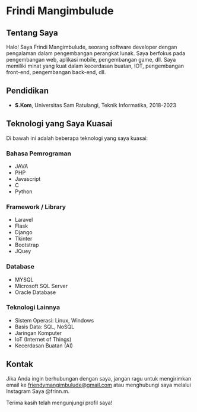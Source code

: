 # Frindi Mangimbulude

## Tentang Saya

Halo! Saya Frindi Mangimbulude, seorang software developer dengan pengalaman dalam pengembangan perangkat lunak. Saya berfokus pada pengembangan web, aplikasi mobile, pengembangan game, dll. Saya memiliki minat yang kuat dalam kecerdasan buatan, IOT, pengembangan front-end, pengembangan back-end, dll.

<!-- ## Pengalaman -->

## Pendidikan

- **S.Kom**, Universitas Sam Ratulangi, Teknik Informatika, 2018-2023

## Teknologi yang Saya Kuasai

Di bawah ini adalah beberapa teknologi yang saya kuasai:

### Bahasa Pemrograman
- JAVA
- PHP
- Javascript
- C
- Python

### Framework / Library
- Laravel
- Flask
- Django
- Tkinter
- Bootstrap
- JQuey

### Database
- MYSQL
- Microsoft SQL Server
- Oracle Database

### Teknologi Lainnya
- Sistem Operasi: Linux, Windows
- Basis Data: SQL, NoSQL
- Jaringan Komputer
- IoT (Internet of Things)
- Kecerdasan Buatan (AI)

<!-- ## Portofolio

Beberapa proyek terbaik saya:

1. **[Nama Proyek 1]**
   Deskripsi singkat tentang proyek dan teknologi yang digunakan.

   [Link Repository](link_repository)
   [Link Demo](link_demo)

2. **[Nama Proyek 2]**
   Deskripsi singkat tentang proyek dan teknologi yang digunakan.

   [Link Repository](link_repository)
   [Link Demo](link_demo) -->

## Kontak

Jika Anda ingin berhubungan dengan saya, jangan ragu untuk mengirimkan email ke friendymangimbulude@gmail.com atau menghubungi saya melalui Instagram Saya @frinn.m.

Terima kasih telah mengunjungi profil saya!

